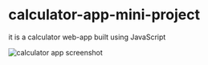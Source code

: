 # calculator-app-mini-project
it is a calculator web-app built using JavaScript

![calculator app screenshot](https://user-images.githubusercontent.com/67034331/100756902-ba53a900-3413-11eb-989c-06100f44e3aa.png)
